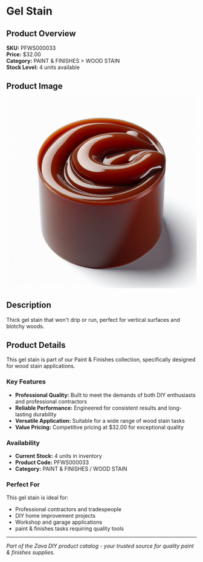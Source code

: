 # Gel Stain

## Product Overview

**SKU:** PFWS000033  
**Price:** $32.00  
**Category:** PAINT & FINISHES > WOOD STAIN  
**Stock Level:** 4 units available  

## Product Image

![Gel Stain](https://raw.githubusercontent.com/microsoft/ai-tour-26-zava-diy-dataset-plus-mcp/refs/heads/main/images/paint_%26_finishes_wood_stain_gel_stain_20250620_194104.png)

## Description

Thick gel stain that won't drip or run, perfect for vertical surfaces and blotchy woods.

## Product Details

This gel stain is part of our Paint & Finishes collection, specifically designed for wood stain applications. 

### Key Features

- **Professional Quality:** Built to meet the demands of both DIY enthusiasts and professional contractors
- **Reliable Performance:** Engineered for consistent results and long-lasting durability
- **Versatile Application:** Suitable for a wide range of wood stain tasks
- **Value Pricing:** Competitive pricing at $32.00 for exceptional quality

### Availability

- **Current Stock:** 4 units in inventory
- **Product Code:** PFWS000033
- **Category:** PAINT & FINISHES / WOOD STAIN

### Perfect For

This gel stain is ideal for:
- Professional contractors and tradespeople
- DIY home improvement projects  
- Workshop and garage applications
- paint & finishes tasks requiring quality tools

---

*Part of the Zava DIY product catalog - your trusted source for quality paint & finishes supplies.*
